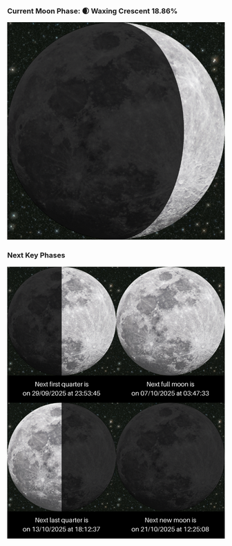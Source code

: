 ### Current Moon Phase: 🌒 Waxing Crescent 18.86%
![Moon Phase](moonphase.png)
### Next Key Phases
![Gallery](gallery.png)